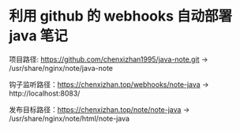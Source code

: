 # 利用 github 的 webhooks 自动部署 java 笔记

项目路径:     https://github.com/chenxizhan1995/java-note.git
            -> /usr/share/nginx/note/java-note

钩子监听路径：https://chenxizhan.top/webhooks/note-java -> http://localhost:8083/

发布目标路径：https://chenxizhan.top/note/note-java     -> /usr/share/nginx/note/html/note-java

